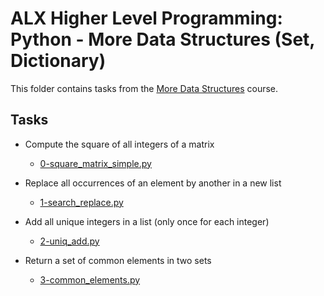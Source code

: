 # ALX Higher Level Programming: Python - More Data Structures (Set, Dictionary)

This folder contains tasks from the [More Data Structures](https://github.com/alx-higher/0x04-python-more_data_structures) course.

## Tasks

- Compute the square of all integers of a matrix
  - [0-square_matrix_simple.py](
        https://github.com/alx-higher/0x04-python-more_data_structures/blob/master/0-square_matrix_simple.py
    )

- Replace all occurrences of an element by another in a new list
  - [1-search_replace.py](
        https://github.com/alx-higher/0x04-python-more_data_structures/blob/master/1-search_replace.py
    )

- Add all unique integers in a list (only once for each integer)
  - [2-uniq_add.py](
        https://github.com/alx-higher/0x04-python-more_data_structures/blob/master/2-uniq.py
    )

- Return a set of common elements in two sets
  - [3-common_elements.py](
        https://github.com/alx-higher/0x04-python-more_data_structures/blob/master/3-common_elements.py
    )
